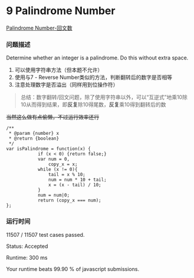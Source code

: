# 9 Palindrome Number

[Palindrome Number-回文数](https://leetcode.com/problems/palindrome-number/description/)
### 问题描述
Determine whether an integer is a palindrome. Do this without extra space.

1. 可以使用字符串方法（但本题不允许）
2. 使用与7 - Reverse Number类似的方法，判断翻转后的数字是否相等
3. 注意处理数字是否溢出（同样用到位操作符）

> 总结：数字翻转/回文问题，除了使用字符串以外，可以“互逆式”地乘10除10从而得到结果，即**反复**除10得尾数，**反复**乘10得到翻转后的数

~~当然这么做有点偷懒，不过运行效率还行~~

```
/**
 * @param {number} x
 * @return {boolean}
 */
var isPalindrome = function(x) {
            if (x < 0) {return false;}
            var num = 0,
                copy_x = x;
            while (x != 0){
                tail = x % 10;
                num = num * 10 + tail;
                x = (x - tail) / 10;
            }
            num = num|0;
            return (copy_x === num);
};
```

### 运行时间
11507 / 11507 test cases passed.

Status: Accepted

Runtime: 300 ms

Your runtime beats 99.90 % of javascript submissions.
